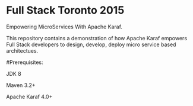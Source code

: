 # Full Stack Toronto 2015
Empowering MicroServices With Apache Karaf.

This repository contains a demonstration of how Apache Karaf empowers Full Stack developers to design, develop, deploy micro service based architectues.


#Prerequisites:

JDK 8

Maven 3.2+

Apache Karaf 4.0+

